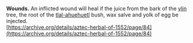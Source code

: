 **Wounds.** An inflicted wound will heal if the juice from the bark of the [ylin](Ylin.md) tree, the root of the [tlal-ahuehuetl](Tlal-ahuehuetl.md) bush, wax salve and yolk of egg be injected.  
[https://archive.org/details/aztec-herbal-of-1552/page/84](https://archive.org/details/aztec-herbal-of-1552/page/84)  

